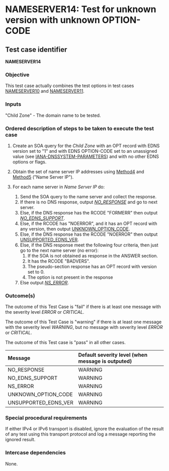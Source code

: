 # NAMESERVER14: Test for unknown version with unknown OPTION-CODE

## Test case identifier

**NAMESERVER14** 

### Objective

This test case actually combines the test options in test cases
[NAMESERVER10](../nameserver10.md) and [NAMESERVER11](../nameserver11.md). 

### Inputs

"Child Zone" - The domain name to be tested.

### Ordered description of steps to be taken to execute the test case

1. Create an SOA query for the *Child Zone* with an OPT record with 
   EDNS version set to "1" and  with EDNS OPTION-CODE set to an
   unassigned value (see [IANA-DNSSYSTEM-PARAMETERS]) and
   with no other EDNS options or flags. 

2. Obtain the set of name server IP addresses using [Method4] and [Method5]
   ("Name Server IP").

3. For each name server in *Name Server IP* do:

	1. Send the SOA query to the name server and collect the response.
	2. If there is no DNS response, output *[NO_RESPONSE]* and go to
      	next server.
	3. Else, if the DNS response has the RCODE "FORMERR" then output
      	*[NO_EDNS_SUPPORT]*.
	4. Else, if the RCODE has "NOERROR", and it has an  OPT record with
	any version, then output [UNKNOWN_OPTION_CODE]. 
	5. Else, if the DNS response has the RCODE "NOERROR" then output
	[UNSUPPORTED_EDNS_VER].
	6. Else, if the DNS response meet the following four criteria,
      	then just go to the next name server (no error):
		1. If the SOA is not obtained as response in the ANSWER section.
		2. It has the RCODE "BADVERS".
		3. The pseudo-section response has an OPT record with version set to 0.
		4. The option is not present in the response
	7. Else output *[NS_ERROR]*.
 
### Outcome(s)

The outcome of this Test Case is "fail" if there is at least one message
with the severity level *ERROR* or *CRITICAL*.

The outcome of this Test Case is "warning" if there is at least one message
with the severity level *WARNING*, but no message with severity level
*ERROR* or *CRITICAL*.

The outcome of this Test case is "pass" in all other cases.

Message                           | Default severity level (when message is outputed)
:---------------------------------|:--------------------------------------------------
NO_RESPONSE                       | WARNING
NO_EDNS_SUPPORT                   | WARNING
NS_ERROR			  | WARNING     
UNKNOWN_OPTION_CODE               | WARNING
UNSUPPORTED_EDNS_VER      	  | WARNING

### Special procedural requirements

If either IPv4 or IPv6 transport is disabled, ignore the evaluation of the
result of any test using this transport protocol and log a message reporting
the ignored result.

### Intercase dependencies

None.

[IANA-DNSSYSTEM-PARAMETERS]:
https://www.iana.org/assignments/dns-parameters/dns-parameters.xhtml#dns-parameters-11
[Method4]: ../Methods.md#method-4-delegation-name-server-addresses
[Method5]: ../Methods.md#method-5-in-zone-addresses-records-of-name-servers
[NO_RESPONSE]: #outcomes
[NO_EDNS_SUPPORT]: #outcomes
[NS_ERROR]: #outcomes
[UNKNOWN_OPTION_CODE]: #outcomes
[UNSUPPORTED_EDNS_VER]: #outcomes
